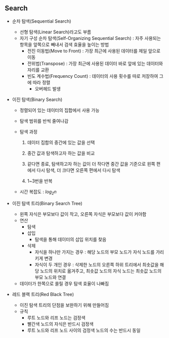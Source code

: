 ## Search

- 순차 탐색(Sequential Search)

  - 선형 탐색(Linear Search)라고도 부름
  - 자기 구성 순차 탐색(Self-Organizing Sequential Search) : 자주 사용되는 항목을 앞쪽으로 빼내서 검색 효율을 높이는 방법
    - 전진 이동법(Move to Front) : 가장 최근에 사용된 데이터를 제일 앞으로 이동
    - 전위법(Transpose) : 가장 최근에 사용된 데이터 바로 앞에 있는 데이터와 자리를 교환
    - 빈도 계수법(Frequency Count) : 데이터의 사용 횟수를 따로 저장하여 그에 따라 정렬
      - 오버헤드 발생

- 이진 탐색(Binary Search)

  - 정렬되어 있는 데이터의 집합에서 사용 가능

  - 탐색 범위를 반씩 줄여나감

  - 탐색 과정

    1. 데이터 집합의 중간에 있는 값을 선택

    2. 중간 값과 탐색하고자 하는 값을 비교

    3. 같다면 종료, 탐색하고자 하는 값이 더 작다면 중간 값을 기준으로 왼쪽 편에서 다시 탐색, 더 크다면 오른쪽 편에서 다시 탐색
    4. 1~3번을 반복

  - 시간 복잡도 : <i>log<sub>2</sub>n</i>

- 이진 탐색 트리(Binary Search Tree)
  - 왼쪽 자식은 부모보다 값이 작고, 오른쪽 자식은 부모보다 값이 커야함
  - 연산
    - 탐색
    - 삽입
      - 탐색을 통해 데이터의 삽입 위치를 찾음
    - 삭제
      - 자식을 하나만 가지는 경우 : 해당 노드의 부모 노드가 자식 노드를 가리키게 변경
      - 자식이 두 개인 경우 : 삭제한 노드의 오른쪽 하위 트리에서 최솟값을 해당 노드의 위치로 옮겨주고, 최솟값 노드의 자식 노드는 최솟값 노드의 부모 노드와 연결
  - 데이터가 한쪽으로 쏠릴 경우 탐색 효율이 나빠짐
- 레드 블랙 트리(Red Black Tree)
  - 이진 탐색 트리의 단점을 보완하기 위해 만들어짐
  - 규칙
    - 루트 노드와 리프 노드는 검정색
    - 빨간색 노드의 자식은 반드시 검정색
    - 루트 노드와 리프 노드 사이의 검정색 노드의 수는 반드시 동일